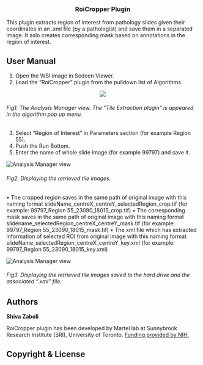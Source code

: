 <h3 align="center">RoiCropper Plugin</h3>
  
This plugin extracts region of interest from pathology slides given their coordinates in an .xml file (by a pathologist) and save them in a separated image. It aslo creates corresponding mask based on annotations in the region of interest.

## User Manual
1.	Open the WSI image in Sedeen Viewer. 
2.	Load the “RoiCropper” plugin from the pulldown list of Algorithms.

<p align="center">
  <img src="https://github.com/sedeen-piip-plugins/TileExtraction_Plugin/blob/master/Images/TileExtraction_1.png"/>
</p>

###### Fig1. The Analysis Manager view. The "Tile Extraction plugin" is appeared in the algorithm pop up menu.

3.  Select “Region of Interest” in Parameters section (for example Region 55).
4.  Push the Run Bottom.
5.  Enter the name of whole slide image (for example 99797) and save it.

![Analysis Manager view](https://github.com/sedeen-piip-plugins/TileExtraction_Plugin/blob/master/Images/TileExtraction_2.png)
###### Fig2. Displaying the retrieved tile images.

•	The cropped region saves in the same path of original image with this naming format slideName_centreX_centreY_selectedRegion_crop.tif (for example: 99797_Region 55_23090_18015_crop.tif)
•	The corresponding mask saves in the same path of original image with this naming format slidename_selectedRegion_centreX_centreY_mask.tif (for example: 99797_Region 55_23090_18015_mask.tif)
•	The xml file which has extracted information of selected ROI from original image with this naming format slideName_selectedRegion_centreX_centreY_key.xml (for example: 99797_Region 55_23090_18015_key.xml)

![Analysis Manager view](https://github.com/sedeen-piip-plugins/TileExtraction_Plugin/blob/master/Images/TileExtraction_3.png)
###### Fig3. Displaying the retrieved tile images saved to the hard drive and the associated “.xml” file.


## Authors
**Shiva Zaboli**

RoiCropper plugin has been developed by Martel lab at Sunnybrook Research Institute (SRI), University of Toronto.
[Funding provided by NIH.](https://itcr.nci.nih.gov/funded-project/pathology-image-informatics-platform-visualization-analysis-and-management)

## Copyright & License

